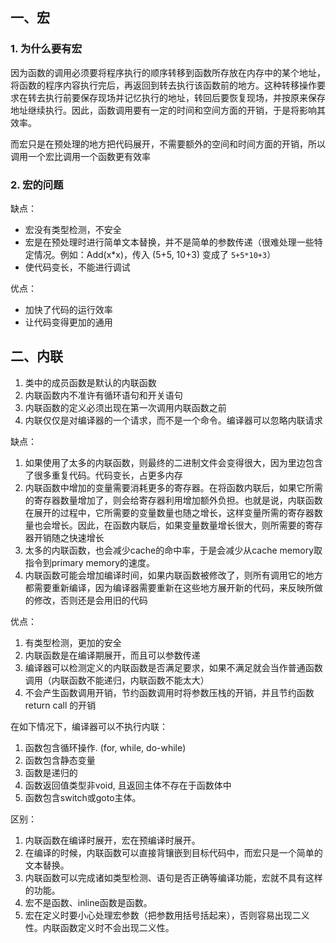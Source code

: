 ## 一、宏

### 1. 为什么要有宏

因为函数的调用必须要将程序执行的顺序转移到函数所存放在内存中的某个地址，将函数的程序内容执行完后，再返回到转去执行该函数前的地方。这种转移操作要求在转去执行前要保存现场并记忆执行的地址，转回后要恢复现场，并按原来保存地址继续执行。因此，函数调用要有一定的时间和空间方面的开销，于是将影响其效率。

而宏只是在预处理的地方把代码展开，不需要额外的空间和时间方面的开销，所以调用一个宏比调用一个函数更有效率

### 2. 宏的问题

缺点：

- 宏没有类型检测，不安全
- 宏是在预处理时进行简单文本替换，并不是简单的参数传递（很难处理一些特定情况。例如：Add(x*x)，传入 (5+5, 10+3) 变成了 `5+5*10+3`）
- 使代码变长，不能进行调试

优点：

- 加快了代码的运行效率
- 让代码变得更加的通用

## 二、内联

1. 类中的成员函数是默认的内联函数
2. 内联函数内不准许有循环语句和开关语句
3. 内联函数的定义必须出现在第一次调用内联函数之前
4. 内联仅仅是对编译器的一个请求，而不是一个命令。编译器可以忽略内联请求

缺点：

1.  如果使用了太多的内联函数，则最终的二进制文件会变得很大，因为里边包含了很多重复代码。代码变长，占更多内存
2. 内联函数中增加的变量需要消耗更多的寄存器。在将函数内联后，如果它所需的寄存器数量增加了，则会给寄存器利用增加额外负担。也就是说，内联函数在展开的过程中，它所需要的变量数量也随之增长，这样变量所需的寄存器数量也会增长。因此，在函数内联后，如果变量数量增长很大，则所需要的寄存器开销随之快速增长
3. 太多的内联函数，也会减少cache的命中率，于是会减少从cache memory取指令到primary memory的速度。
4. 内联函数可能会增加编译时间，如果内联函数被修改了，则所有调用它的地方都需要重新编译，因为编译器需要重新在这些地方展开新的代码，来反映所做的修改，否则还是会用旧的代码

优点：

1. 有类型检测，更加的安全
2. 内联函数是在编译期展开，而且可以参数传递
3. 编译器可以检测定义的内联函数是否满足要求，如果不满足就会当作普通函数调用（内联函数不能递归，内联函数不能太大）
4. 不会产生函数调用开销，节约函数调用时将参数压栈的开销，并且节约函数 return call 的开销

在如下情况下，编译器可以不执行内联：

1. 函数包含循环操作. (for, while, do-while)
2. 函数包含静态变量
3. 函数是递归的
4. 函数返回值类型非void, 且返回主体不存在于函数体中
5. 函数包含switch或goto主体。

区别：

1. 内联函数在编译时展开，宏在预编译时展开。
2. 在编译的时候，内联函数可以直接背镶嵌到目标代码中，而宏只是一个简单的文本替换。
3. 内联函数可以完成诸如类型检测、语句是否正确等编译功能，宏就不具有这样的功能。
4. 宏不是函数、inline函数是函数。
5. 宏在定义时要小心处理宏参数（把参数用括号括起来），否则容易出现二义性。内联函数定义时不会出现二义性。















